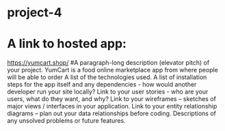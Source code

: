 # project-4

# A link to hosted app: 
https://yumcart.shop/
#A paragraph-long description (elevator pitch) of your project.
YumCart is a food online marketplace app from where people will be able to order
A list of the technologies used.
A list of installation steps for the app itself and any dependencies - how would another developer run your site locally?
Link to your user stories - who are your users, what do they want, and why?
Link to your wireframes – sketches of major views / interfaces in your application.
Link to your entity relationship diagrams – plan out your data relationships before coding.
Descriptions of any unsolved problems or future features.